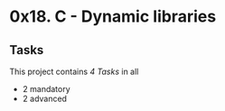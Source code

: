 # 0x18. C - Dynamic libraries
## Tasks
This project contains *4 Tasks* in all
- 2 mandatory
- 2 advanced
